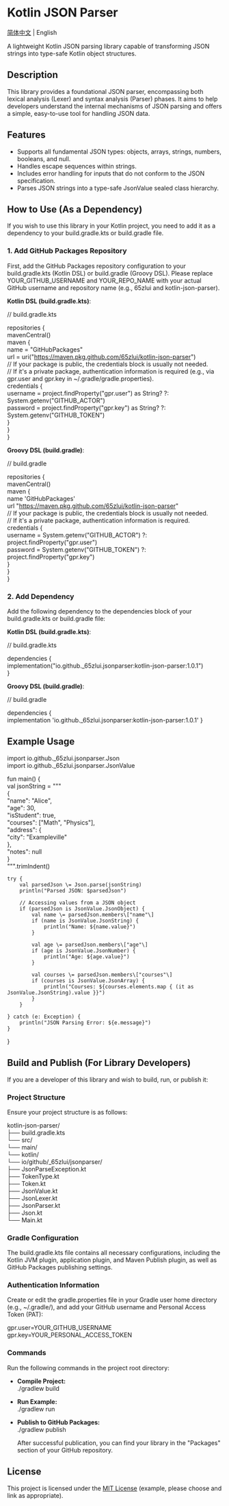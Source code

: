 # **Kotlin JSON Parser**

[简体中文](README_zh-CN.md) | English

A lightweight Kotlin JSON parsing library capable of transforming JSON strings into type-safe Kotlin object structures.

## **Description**

This library provides a foundational JSON parser, encompassing both lexical analysis (Lexer) and syntax analysis (Parser) phases. It aims to help developers understand the internal mechanisms of JSON parsing and offers a simple, easy-to-use tool for handling JSON data.

## **Features**

* Supports all fundamental JSON types: objects, arrays, strings, numbers, booleans, and null.  
* Handles escape sequences within strings.  
* Includes error handling for inputs that do not conform to the JSON specification.  
* Parses JSON strings into a type-safe JsonValue sealed class hierarchy.

## **How to Use (As a Dependency)**

If you wish to use this library in your Kotlin project, you need to add it as a dependency to your build.gradle.kts or build.gradle file.

### **1\. Add GitHub Packages Repository**

First, add the GitHub Packages repository configuration to your build.gradle.kts (Kotlin DSL) or build.gradle (Groovy DSL). Please replace YOUR\_GITHUB\_USERNAME and YOUR\_REPO\_NAME with your actual GitHub username and repository name (e.g., 65zlui and kotlin-json-parser).

**Kotlin DSL (build.gradle.kts)**:

// build.gradle.kts

repositories {  
    mavenCentral()  
    maven {  
        name \= "GitHubPackages"  
        url \= uri("https://maven.pkg.github.com/65zlui/kotlin-json-parser")  
        // If your package is public, the credentials block is usually not needed.  
        // If it's a private package, authentication information is required (e.g., via gpr.user and gpr.key in \~/.gradle/gradle.properties).  
        credentials {  
            username \= project.findProperty("gpr.user") as String? ?: System.getenv("GITHUB\_ACTOR")  
            password \= project.findProperty("gpr.key") as String? ?: System.getenv("GITHUB\_TOKEN")  
        }  
    }  
}

**Groovy DSL (build.gradle)**:

// build.gradle

repositories {  
    mavenCentral()  
    maven {  
        name 'GitHubPackages'  
        url "https://maven.pkg.github.com/65zlui/kotlin-json-parser"  
        // If your package is public, the credentials block is usually not needed.  
        // If it's a private package, authentication information is required.  
        credentials {  
            username \= System.getenv("GITHUB\_ACTOR") ?: project.findProperty("gpr.user")  
            password \= System.getenv("GITHUB\_TOKEN") ?: project.findProperty("gpr.key")  
        }  
    }  
}

### **2\. Add Dependency**

Add the following dependency to the dependencies block of your build.gradle.kts or build.gradle file:

**Kotlin DSL (build.gradle.kts)**:

// build.gradle.kts

dependencies {  
    implementation("io.github.\_65zlui.jsonparser:kotlin-json-parser:1.0.1")   
}

**Groovy DSL (build.gradle)**:

// build.gradle

dependencies {  
    implementation 'io.github.\_65zlui.jsonparser:kotlin-json-parser:1.0.1'
}

## **Example Usage**

import io.github.\_65zlui.jsonparser.Json  
import io.github.\_65zlui.jsonparser.JsonValue

fun main() {  
    val jsonString \= """  
        {  
            "name": "Alice",  
            "age": 30,  
            "isStudent": true,  
            "courses": \["Math", "Physics"\],  
            "address": {  
                "city": "Exampleville"  
            },  
            "notes": null  
        }  
    """.trimIndent()

    try {  
        val parsedJson \= Json.parse(jsonString)  
        println("Parsed JSON: $parsedJson")

        // Accessing values from a JSON object  
        if (parsedJson is JsonValue.JsonObject) {  
            val name \= parsedJson.members\["name"\]  
            if (name is JsonValue.JsonString) {  
                println("Name: ${name.value}")  
            }

            val age \= parsedJson.members\["age"\]  
            if (age is JsonValue.JsonNumber) {  
                println("Age: ${age.value}")  
            }

            val courses \= parsedJson.members\["courses"\]  
            if (courses is JsonValue.JsonArray) {  
                println("Courses: ${courses.elements.map { (it as JsonValue.JsonString).value }}")  
            }  
        }

    } catch (e: Exception) {  
        println("JSON Parsing Error: ${e.message}")  
    }  
}

## **Build and Publish (For Library Developers)**

If you are a developer of this library and wish to build, run, or publish it:

### **Project Structure**

Ensure your project structure is as follows:



kotlin-json-parser/  
├── build.gradle.kts  
└── src/  
    └── main/  
        └── kotlin/  
            └── io/github/\_65zlui/jsonparser/  
                ├── JsonParseException.kt  
                ├── TokenType.kt  
                ├── Token.kt  
                ├── JsonValue.kt  
                ├── JsonLexer.kt  
                ├── JsonParser.kt  
                ├── Json.kt  
                └── Main.kt

### **Gradle Configuration**

The build.gradle.kts file contains all necessary configurations, including the Kotlin JVM plugin, application plugin, and Maven Publish plugin, as well as GitHub Packages publishing settings.

### **Authentication Information**

Create or edit the gradle.properties file in your Gradle user home directory (e.g., \~/.gradle/), and add your GitHub username and Personal Access Token (PAT):

gpr.user=YOUR\_GITHUB\_USERNAME  
gpr.key=YOUR\_PERSONAL\_ACCESS\_TOKEN

### **Commands**

Run the following commands in the project root directory:

* **Compile Project:**  
  ./gradlew build

* **Run Example:**  
  ./gradlew run

* **Publish to GitHub Packages:**  
  ./gradlew publish

  After successful publication, you can find your library in the "Packages" section of your GitHub repository.

## **License**

This project is licensed under the [MIT License](https://opensource.org/licenses/MIT) (example, please choose and link as appropriate).